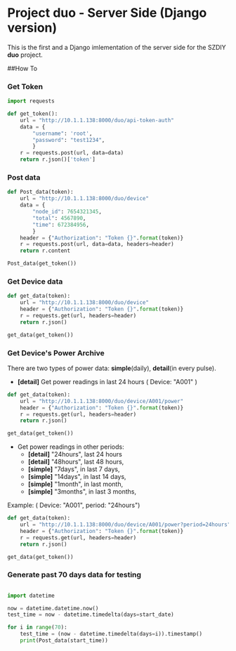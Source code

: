 # Project duo - Server Side (Django version)

This is the first and a Django imlementation of the server side for the SZDIY **duo** project.



##How To

### Get Token
```python
import requests

def get_token():
    url = "http://10.1.1.138:8000/duo/api-token-auth"
    data = {
        "username": 'root',
        "password": "test1234",
        }
    r = requests.post(url, data=data)
    return r.json()['token']
```

### Post data
```python
def Post_data(token):
    url = "http://10.1.1.138:8000/duo/device"
    data = {
        "node_id": 7654321345,
        "total": 4567890,
        "time": 672384956,
        }
    header = {"Authorization": "Token {}".format(token)}
    r = requests.post(url, data=data, headers=header)
    return r.content

Post_data(get_token())

```

### Get Device data

```python
def get_data(token):
    url = "http://10.1.1.138:8000/duo/device"
    header = {"Authorization": "Token {}".format(token)}
    r = requests.get(url, headers=header)
    return r.json()

get_data(get_token())

```

### Get Device's Power Archive

There are two types of power data: **simple**(daily), **detail**(in every pulse).

 * __[detail]__ Get power readings in last 24 hours ( Device: "A001" )

```python
def get_data(token):
    url = "http://10.1.1.138:8000/duo/device/A001/power"
    header = {"Authorization": "Token {}".format(token)}
    r = requests.get(url, headers=header)
    return r.json()

get_data(get_token())

```

 * Get power readings in other periods:
   * __[detail]__ "24hours", last 24 hours
   * __[detail]__ "48hours", last 48 hours,
   * __[simple]__ "7days", in last 7 days,
   * __[simple]__ "14days", in last 14 days,
   * __[simple]__ "1month", in last month,
   * __[simple]__ "3months", in last 3 months,

  Example: ( Device: "A001", period: "24hours")

 ```python
 def get_data(token):
     url = "http://10.1.1.138:8000/duo/device/A001/power?period=24hours"
     header = {"Authorization": "Token {}".format(token)}
     r = requests.get(url, headers=header)
     return r.json()

 get_data(get_token())

 ```


### Generate past 70 days data for testing

```python

import datetime

now = datetime.datetime.now()
test_time = now - datetime.timedelta(days=start_date)

for i in range(70):
    test_time = (now - datetime.timedelta(days=i)).timestamp()
    print(Post_data(start_time))


```
